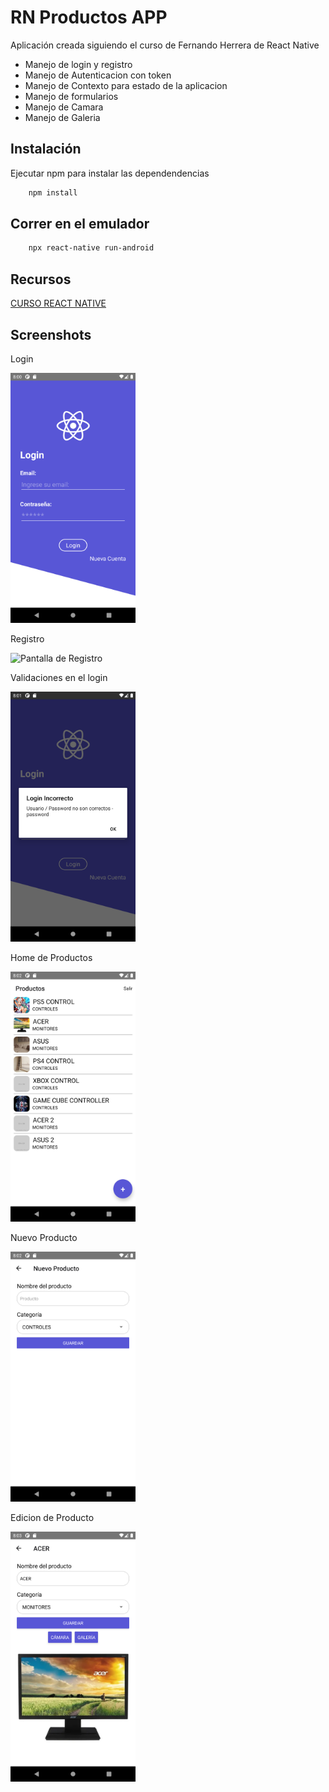 # RN Productos APP

Aplicación creada siguiendo el curso de Fernando Herrera de React Native

- Manejo de login y registro
- Manejo de Autenticacion con token
- Manejo de Contexto para estado de la aplicacion
- Manejo de formularios
- Manejo de Camara
- Manejo de Galeria

## Instalación

Ejecutar npm para instalar las dependendencias

```bash
    npm install
```

## Correr en el emulador

```bash
    npx react-native run-android
```

## Recursos
[CURSO REACT NATIVE](https://www.udemy.com/course/react-native-fh)

## Screenshots

<p>Login</p>
<img src="/screenshots/01-login.png" alt="Pantalla de Login" width="200"/>

<p>Registro</p>
<img src="/screenshots/02-registro" alt="Pantalla de Registro" width="200"/>

<p>Validaciones en el login</p>
<img src="/screenshots/03-login-validaciones.png" alt="Pantalla de Login con validacion" width="200"/>

<p>Home de Productos</p>
<img src="/screenshots/04-home-productos.png" alt="Home de productos" width="200"/>

<p>Nuevo Producto</p>
<img src="/screenshots/05-nuevo-producto.png" alt="Agregar un producto" width="200"/>

<p>Edicion de Producto</p>
<img src="/screenshots/06-edicion-producto.png" alt="Edicion de producto" width="200"/>

